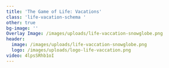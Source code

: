 ```yaml
---
title: 'The Game of Life: Vacations'
class: 'life-vacation-schema '
other: true
bg-image: ''
Overlay Image: /images/uploads/life-vaccation-snowglobe.png
header:
  image: /images/uploads/life-vaccation-snowglobe.png
  logo: /images/uploads/logo-life-vaccation.png
video: 4lpsSRhb1oI
---
```


